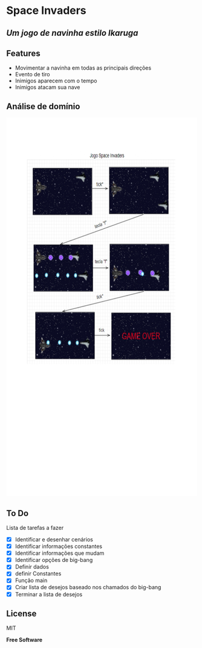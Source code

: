 # Space Invaders
## _Um jogo de navinha estilo Ikaruga_

## Features
- Movimentar a navinha em todas as principais direções
- Evento de tiro
- Inimigos aparecem com o tempo
- Inimigos atacam sua nave
## Análise de domínio
   <img src="https://github.com/jorge-canuto/space_invaders/blob/master/images/cenarios.jpg" height="1000" width="700">

## To Do
Lista de tarefas a fazer
- [X] Identificar e desenhar cenários
- [X] Identificar informações constantes
- [X] Identificar informações que mudam
- [X] Identificar opções de big-bang
- [X] Definir dados
- [X] definir Constantes
- [X] Função main
- [X] Criar lista de desejos baseado nos chamados do big-bang 
- [X] Terminar a lista de desejos

## License

MIT

**Free Software**
